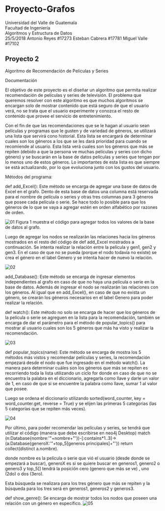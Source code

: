 # Proyecto-Grafos

Universidad del Valle de Guatemala                                                                                  
Facultad de Ingeniería                                                                                            
Algoritmos y Estructura de Datos                                                                                    
25/5/2018
Antonio Reyes #17273
Esteban Cabrera #17781
Miguel Valle #17102


## Proyecto 2
Algoritmo de Recomendación de Películas y Series

Documentación

El objetivo de este proyecto es el diseñar un algoritmo que permita realizar recomendación de películas y series de televisión. El problema que queremos resolver con este algoritmo es que muchos algoritmos se encargan solo de mostrar contenido que está seguro de que el usuario verá, no se trata que el usuario experimente y conozca el resto de contenido que provee el servicio de entretenimiento. 

Con el fin de que las recomendaciones que se le hagan al usuario sean películas y programas que le gusten y de variedad de géneros, se utilizará una lista que servirá cono historial. Esta lista se encargará de determinar cuales son los géneros a los que se les dará prioridad para cuando se recomiende al usuario. Esta lista verá cuales son los géneros que más se repiten (debido a que la persona  ve muchas películas y series con dicho género) y se buscarán en la base de datos películas y series que tengan por lo menos uno de estos géneros. Lo importantes de esta lista es que siempre se está actualizando, por lo que evoluciona junto con los gustos del usuario.

Métodos del programa:

def add_Excel():
Este método se encarga de agregar una base de datos de Excel en el grafo. Dento de esta base de datos una columna está reservada para el nombre de película o series y otras tres columnas para 3 géneros que posee cada película o serie. Se hace todo lo posible para que los géneros de lo que se vaya a agregar estén en orden alfabético por razones de orden. 

![01](https://user-images.githubusercontent.com/35511339/40570218-c2d9e6e2-6045-11e8-9666-2431a61117dc.png)
Figura 1 muestra el código para agregar todos los valores de la base de datos al grafo.

Luego de agregar los nodos se realizarán las relaciones hacia los géneros mostrados en el resto del código de def add_Excel mostrados a continuación. Se intenta realizar la relación entre la película y gen1, gen2 y gen3. En el caso de que no se pueda (porque el nodo todavía no existe) se crea el género en el label Genero y se intenta hacer de nuevo la relación. 

![02](https://user-images.githubusercontent.com/35511339/40570227-dab93efc-6045-11e8-8a95-1615d59cffc6.png)

add_Database():
Este método se encarga de ingresar elementos independientes al grafo en caso de que no haya una película o serie en la base de datos. Además de ingresar el nodo se realizarán las relaciones con los géneros. Al igual que en add_Excel(), en caso de que no exista un género, se crearán los géneros necesarios en el label Genero para poder realizar la relación.


def watch():
Este método no solo se encarga de hacer que los géneros de la película o serie se agreguen en la lista para la recomendación, también se encarga de dar el parámetro para el método de popular_topics() para mostrar al usuario cuales son los 5 géneros que más ha visto y realizar la recomendación. 
 
 ![03](https://user-images.githubusercontent.com/35511339/40570242-f143dc04-6045-11e8-8786-a16ea98ff195.png)

def popular_topics(name):
Este método se encarga de mostra los 5 métodos más vistos y recomendar películas y series, la recomendación empezará desde el nodo que fue ingresado en el método watch(). La manera para determinar cuáles son los géneros que más se repiten es recorriendo toda la lista utilizando un ciclo for donde en caso de que no se encuentra la palabra en el diccionario, agregarla como llave y darle un valor de 1, en caso de que si se encuentre la palabra como llave, sumar 1 al valor que posee.

Luego se ordena el diccionario utilizando sorted(word_counter, key = word_counter.get, reverse = True) y se elijen las primeras 5 categorias (las 5 categorías que se repiten más veces).

![04](https://user-images.githubusercontent.com/35511339/40570249-098d7ffe-6046-11e8-9374-926deb66a6f9.png)
 
Por último, para poder recomendar las películas y series, se tendrá que utilizar el código (manera que debe escribirse en neo4j Desktop)
match (n:Database{nombre:'"+nombre+"'})-[:contains*1..3]->(a:Database{generoX:'"+top_5[generos principales]+"'}) return collect(distinct a.nombre).

donde nombre es la película o serie que vió el usuario (desde donde se empezará a buscar), generoX es si se quiere buscar en generos1, genero2 o genero3 y top_5[] tendrá la posición cero (genero que más se ve) , uno (2do) o dos (3ero).

Esta búsqueda se realizara para los tres género que más se repiten y la búsqueda para los tres será en generos1, generos2 y generos3.



def show_genre():
Se encarga de mostrar todos los nodos que poseen una relación con un género en específico.
 ![05](https://user-images.githubusercontent.com/35511339/40570260-1f9619e6-6046-11e8-85bd-df3aca6e7440.png)

